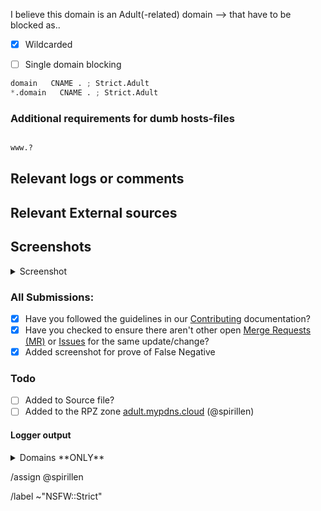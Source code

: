 <!-- Find tips in the bottom -->

I believe this domain is an Adult(-related) domain --> that have to be blocked as..

- [X] Wildcarded
- [ ] Single domain blocking


```python
domain   CNAME . ; Strict.Adult
*.domain   CNAME . ; Strict.Adult
```

### Additional requirements for dumb hosts-files

```python

www.?
```

## Relevant logs or comments
<!-- comments like a specific url to see contents -->

## Relevant External sources
<!-- If you found this domain on another issueboard -->

## Screenshots

<details><summary>Screenshot</summary>



</details>

### All Submissions:
- [x] Have you followed the guidelines in our [Contributing](CONTRIBUTING.md) documentation?
- [x] Have you checked to ensure there aren't other open
      [Merge Requests (MR)](../merge_requests) or [Issues](../issues) for the
      same update/change?
- [x] Added screenshot for prove of False Negative

### Todo
- [ ] Added to Source file?
- [ ] Added to the RPZ zone [adult.mypdns.cloud](https://mypdns.org/mypdns/support/-/wikis/RPZ-List#strictadultmypdnscloud) (@spirillen)

#### Logger output

<details><summary>Domains **ONLY**</summary>

```python

```

</details>


/assign @spirillen 

/label ~"NSFW::Strict"


<!--
usage of www or not

Please check if you submission is using the the www or not and put that into
the section of

You can tell us you have checked this by adding either a {key +}, a {key -} or `non` in front of the `www`

+ www.domain  The domain uses **both** the `www` and the //non// `www` names.
- www.domain  The domain uses **only** the //non// `www` name.
www.domain  The domain uses **only** the `www.` name.
www.? Leaving the question mark tells us you haven't tested this

Tips & Tricks

If you are using ie. uBlock Origin, you can sort the log output with this
one-liner in bash.
See snippet: https://mypdns.org/-/snippets/2
-->
